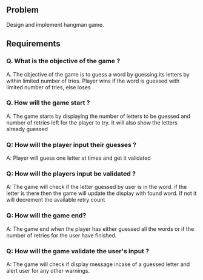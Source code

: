 
## Problem
Design and implement hangman game.

## Requirements
### Q. What is the objective of the game ?  
A. The objective of the game is to guess a word by guessing its letters by within limited number of tries. Player wins if the word is guessed with limited number of tries, else loses

### Q. How will the game start ?  
A. The game starts by displaying the number of letters to be guessed and number of retries left for the player to try. It will also show the letters already guessed

### Q: How will the player input their guesses ?
A: Player will guess one letter at timea and get it validated

### Q: How will the players input be validated ?
A: The game will check if the letter guessed by user is in the word. if the letter is there then the game will update the display with found word.
If not it will decrement the available retry count

### Q: How will the game end?
A: The game end when the player has either guessed all the words or if the number of retries for the user have finished.

### Q: How will the game validate the user's input ?
A: The game will check if display message incase of a guessed letter and alert user for any other warnings.